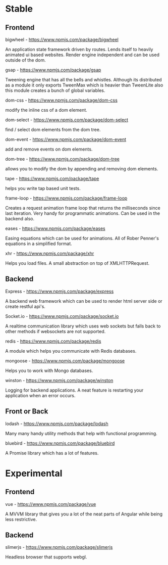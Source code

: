 # Stable

## Frontend

bigwheel - https://www.npmjs.com/package/bigwheel

An application state framework driven by routes. Lends itself to heavily animated ui based websites.
Render engine independent and can be used outside of the dom.

gsap - https://www.npmjs.com/package/gsap

Tweening engine that has all the bells and whistles. Although its distributed as a module
it only exports TweenMax which is heavier than TweenLite also this module creates a bunch of
global variables.

dom-css - https://www.npmjs.com/package/dom-css

modify the inline css of a dom element.

dom-select - https://www.npmjs.com/package/dom-select

find / select dom elements from the dom tree.

dom-event - https://www.npmjs.com/package/dom-event

add and remove events on dom elements.

dom-tree - https://www.npmjs.com/package/dom-tree

allows you to modify the dom by appending and removing dom elements.

tape - https://www.npmjs.com/package/tape

helps you write tap based unit tests.

frame-loop - https://www.npmjs.com/package/frame-loop

Creates a request animation frame loop that returns the milliseconds since last iteration. Very handy
for programmatic animations. Can be used in the backend also.

eases - https://www.npmjs.com/package/eases

Easing equations which can be used for animations. All of Rober Penner's equations in a simplified 
format.

xhr - https://www.npmjs.com/package/xhr

Helps you load files. A small abstraction on top of XMLHTTPRequest.


## Backend

Express - https://www.npmjs.com/package/express

A backend web framework which can be used to render html server side or create restful api's.

Socket.io - https://www.npmjs.com/package/socket.io

A realtime communication library which uses web sockets but falls back to other methods if websockets are
not supported.

redis - https://www.npmjs.com/package/redis

A module which helps you communicate with Redis databases.

mongoose - https://www.npmjs.com/package/mongoose

Helps you to work with Mongo databases.

winston - https://www.npmjs.com/package/winston

Logging for backend applications. A neat feature is restarting your application when an error occurs.



## Front or Back

lodash - https://www.npmjs.com/package/lodash

Many many handy utility methods that help with functional programming.

bluebird - https://www.npmjs.com/package/bluebird

A Promise library which has a lot of features.





# Experimental

## Frontend

vue - https://www.npmjs.com/package/vue

A MVVM library that gives you a lot of the neat parts of Angular while being less restrictive.


## Backend

slimerjs - https://www.npmjs.com/package/slimerjs

Headless browser that supports webgl.